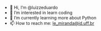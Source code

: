 - 👋 Hi, I’m @luizzeduardo
- 👀 I’m interested in learn coding
- 🌱 I’m currently learning more about Python
- 📫 How to reach me: le_miranda@id.uff.br

<!---
luizzeduardo/luizzeduardo is a ✨ special ✨ repository because its `README.md` (this file) appears on your GitHub profile.
You can click the Preview link to take a look at your changes.
--->

